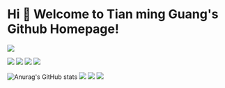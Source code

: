 
<!--
**Shy2593666979/Shy2593666979** is a ✨ _special_ ✨ repository because its `README.md` (this file) appears on your GitHub profile.

Here are some ideas to get you started:

- 🔭 I’m currently working on ...
- 🌱 I’m currently learning ...
- 👯 I’m looking to collaborate on ...
- 🤔 I’m looking for help with ...
- 💬 Ask me about ...
- 📫 How to reach me: ...
- 😄 Pronouns: ...
- ⚡ Fun fact: ...
-->
# Hi 🎉 Welcome to Tian ming Guang's Github Homepage!

<img src="https://readme-typing-svg.herokuapp.com/?lines=Welcome,%20visitor!;Hello%20Github%20World!&font=Roboto" />

<p>
<img src="https://img.shields.io/static/v1?label=Program&message=C++&color=blue"/>
<a href="https://blog.csdn.net/m0_63743577?type=blog"><img src="https://img.shields.io/static/v1?label=Blog&message=CSDN&color=red"/></a>
<a href="https://space.bilibili.com/1498413378"><img src="https://img.shields.io/static/v1?label=Video&message=Bilibili&color=cyan"/></a>
<img src="https://visitor-badge.glitch.me/badge?page_id=https://github.com/Shy2593666979&right_color=red" />
</p>

![Anurag's GitHub stats](https://github-readme-stats.vercel.app/api?username=Shy2593666979&show_icons=true&theme=tokyonight)
![](https://activity-graph.herokuapp.com/graph?username=Shy2593666979&theme=github)
![](https://stats.justsong.cn/api/csdn?id=m0_63743577&theme=dark)
![](https://stats.justsong.cn/api/bilibili/?id=1498413378&theme=dark)
